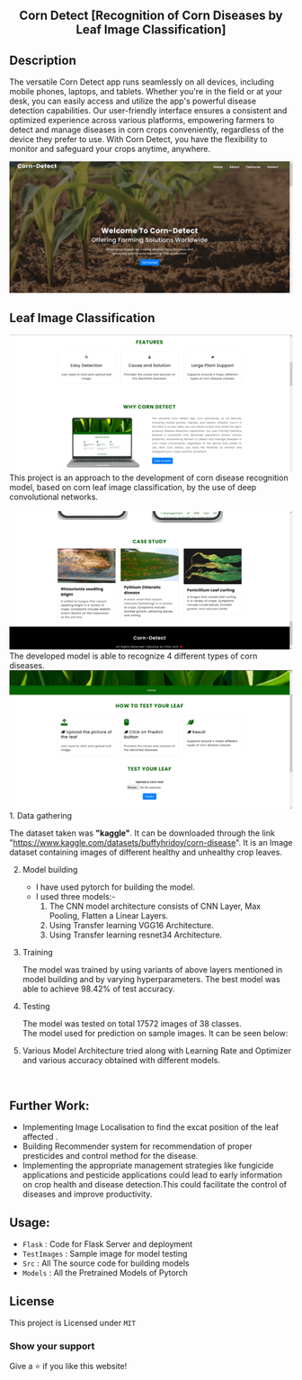<div align="center">

## Corn Detect [Recognition of Corn Diseases by Leaf Image Classification]

 </div>

## Description

 The versatile Corn Detect app runs seamlessly on all devices, including mobile phones, laptops, and tablets. Whether you're in the field or at your desk, you can easily access and utilize the app's powerful disease detection capabilities. Our user-friendly interface ensures a consistent and optimized experience across various platforms, empowering farmers to detect and manage diseases in corn crops conveniently, regardless of the device they prefer to use. With Corn Detect, you have the flexibility to monitor and safeguard your crops anytime, anywhere.

   <img src="./Assets/Screenshot 2023-07-10 121741.png" alt="models" />




## Leaf Image Classification

  <img src="./Assets/features.png" alt="models" />
  This project is an approach to the development of corn disease recognition model, based on corn leaf image classification, by the
use of deep convolutional networks. <br>
   <br> <img src="./Assets/case.png" alt="models" />
    The developed model is able to recognize 4 different types of corn diseases.
<br>
 <img src="./Assets/predict.png" alt="models" />
 <br>
1. Data gathering

   The dataset taken was **"kaggle"**. It can be downloaded through the link "https://www.kaggle.com/datasets/buffyhridoy/corn-disease". It is an Image dataset containing images of different healthy and unhealthy crop leaves.

2. Model building

   - I have used pytorch for building the model.
   - I used three models:-
     1. The CNN model architecture consists of CNN Layer, Max Pooling, Flatten a Linear Layers.
     2. Using Transfer learning VGG16 Architecture.
     3. Using Transfer learning resnet34 Architecture.

3. Training

   The model was trained by using variants of above layers mentioned in model building and by varying hyperparameters. The best model was able to achieve 98.42% of test accuracy.

4. Testing

   The model was tested on total 17572 images of 38 classes.<br/>
   The model used for prediction on sample images. It can be seen below:
   <!-- <img src="" alt="index1" height="300px"/> -->
   <div>
  
   </div>

5. Various Model Architecture tried along with Learning Rate and Optimizer and various accuracy obtained with different models.

 
 <br/>
 

## Further Work:

- Implementing Image Localisation to find the excat position of the leaf affected .
- Building Recommender system for recommendation of proper presticides and control method for the disease.
- Implementing the appropriate management strategies like fungicide applications and pesticide applications could lead to early
  information on crop health and disease detection.This could facilitate the control of diseases and improve productivity.

## Usage:

- `Flask` : Code for Flask Server and deployment
- `TestImages` : Sample image for model testing
- `Src` : All The source code for building models
- `Models` : All the Pretrained Models of Pytorch

## License

This project is Licensed under `MIT`

 

### Show your support

Give a ⭐ if you like this website!

 
